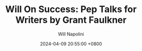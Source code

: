 ---
title: "Will On Success: Pep Talks for Writers by Grant Faulkner"
author: Will Napolini
date: 2024-04-09 20:55:00 +0800
categories: [Mindset, Book-summaries]
tags:
  [
    pep-talks-for-writers,
    grant-faulkner,
    writing-inspiration,
    creative-mindset,
    author-interviews,
    storytelling,
    writing-habits,
    novel-writing,
    short-story-writing,
    writing-motivation,
    writer-life,
    craft-of-writing,
    literary-advice,
    inspiration-for-writers,
    overcoming-writer-blocks,
    writing-community,
    writers-journey,
    writer-mentality,
    creative-process,
    author-interviews,
    writing-tips
  ]
image: https://pbs.twimg.com/media/GO14c_-WgAA_NDR?format=jpg&name=large
alt: "Will On Success: Pep Talks for Writers by Grant Faulkner"
fallback:
  -
  # Replace with the URL of your backup image
  -
  # Replace with the URL of your backup image
---